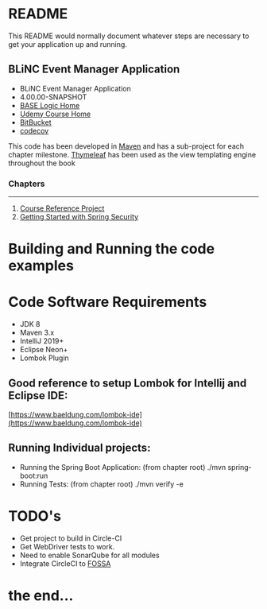 # README

This README would normally document whatever steps are necessary 
to get your application up and running.

## BLiNC Event Manager Application

* BLiNC Event Manager Application
* 4.00.00-SNAPSHOT
* [BASE Logic Home](https://baselogic.io)
* [Udemy Course Home](https://udemy.com)
* [BitBucket](https://bitbucket.org/mickknutson/jbcpcalendar/)
* [codecov](https://codecov.io/gh/mickknutson)

This code has been developed in [Maven](http://maven.apache.org) and has
a sub-project for each chapter milestone.
[Thymeleaf](http://www.thymeleaf.org/doc/tutorials/3.0/usingthymeleaf.html)
has been used as the view templating engine throughout the book


### Chapters
***

1. [Course Reference Project](chapter01/README.md)
2. [Getting Started with Spring Security](chapter02/README.md)


# Building and Running the code examples

Code Software Requirements
=
* JDK 8
* Maven 3.x
* IntelliJ 2019+
* Eclipse Neon+
* Lombok Plugin

Good reference to setup Lombok for Intellij and Eclipse IDE:
-
[https://www.baeldung.com/lombok-ide](https://www.baeldung.com/lombok-ide)



Running Individual projects:
-
* Running the Spring Boot Application: (from chapter root) ./mvn
  spring-boot:run
* Running Tests: (from chapter root) ./mvn verify -e


# TODO's

* Get project to build in Circle-CI
* Get WebDriver tests to work.
* Need to enable SonarQube for all modules
* Integrate CircleCI to [FOSSA](https://fossa.io/docs/integrating-tools/circleci/)



# the end...
